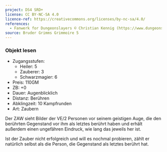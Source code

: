 ```yaml
---
project: DS4 SRD+
license: CC BY-NC-SA 4.0
licence-ref: https://creativecommons.org/licenses/by-nc-sa/4.0/
references: 
  - Fanwerk for Dungeonslayers © Christian Kennig (https://www.dungeonslayers.net/)
source: Bruder Grimms Grimmoire 5
---
```


### Objekt lesen

- Zugangsstufen:
  - Heiler: 5
  - Zauberer: 3
  - Schwarzmagier: 6
- Preis: 110GM
- ZB: +0
- Dauer: Augenblicklich
- Distanz: Berühren
- Abklingzeit: 10 Kampfrunden
- Art: Zaubern

Der ZAW sieht Bilder der VE/2 Personen vor seinem geistigen Auge, die den berührten Gegenstand vor ihm als letztes berührt haben und erhält außerdem einen ungefähren Eindruck, wie lang das jeweils her ist.

Ist der Zauber nicht erfolgreich und will es nochmal probieren, zählt er natürlich selbst als die Person, die Gegenstand als letztes berührt hat.

